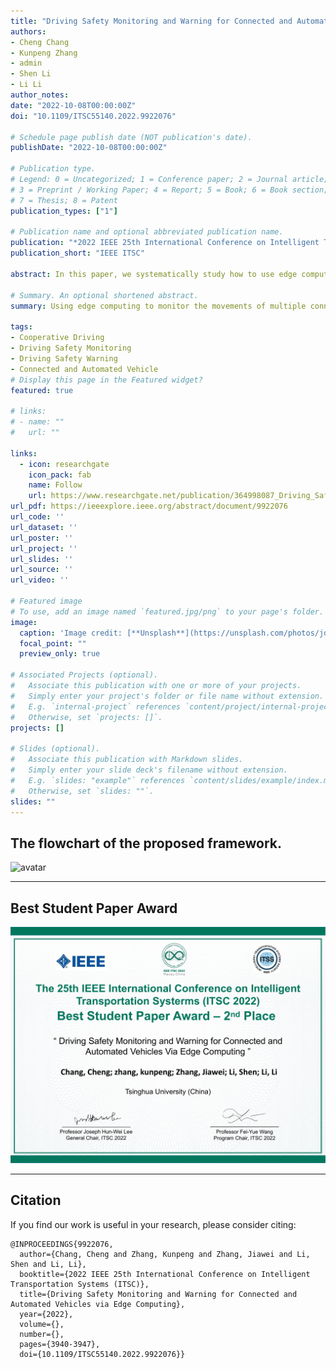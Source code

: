 ```yaml
---
title: "Driving Safety Monitoring and Warning for Connected and Automated Vehicles via Edge Computing"
authors:
- Cheng Chang
- Kunpeng Zhang
- admin
- Shen Li
- Li Li
author_notes:
date: "2022-10-08T00:00:00Z"
doi: "10.1109/ITSC55140.2022.9922076"

# Schedule page publish date (NOT publication's date).
publishDate: "2022-10-08T00:00:00Z"

# Publication type.
# Legend: 0 = Uncategorized; 1 = Conference paper; 2 = Journal article;
# 3 = Preprint / Working Paper; 4 = Report; 5 = Book; 6 = Book section;
# 7 = Thesis; 8 = Patent
publication_types: ["1"]

# Publication name and optional abbreviated publication name.
publication: "*2022 IEEE 25th International Conference on Intelligent Transportation Systems (ITSC)*"
publication_short: "IEEE ITSC"

abstract: In this paper, we systematically study how to use edge computing to monitor the movements of multiple connected and automated vehicles (CAV) and warn of potential accidents (e.g., lane departures, collisions). Compared to conventional approaches that only use the sensing data of individual vehicles, cooperative vehicle infrastructure systems directly collect the movement data of vehicles via vehicle-to-everything (V2X) communications and thus easily calculate the risk of every vehicle synthetically. We propose a fast algorithm and the corresponding data structure model to calculate collision risks based on the timely received data. We also discuss the data accuracy and transmission delay requirements to guarantee the driving safety of CAVs. Testing results show the effectiveness of the proposed approach.

# Summary. An optional shortened abstract.
summary: Using edge computing to monitor the movements of multiple connected and automated vehicles (CAV) and warn of potential accidents (e.g., lane departures, collisions).

tags:
- Cooperative Driving
- Driving Safety Monitoring
- Driving Safety Warning
- Connected and Automated Vehicle
# Display this page in the Featured widget?
featured: true

# links:
# - name: ""
#   url: ""

links:
  - icon: researchgate
    icon_pack: fab
    name: Follow
    url: https://www.researchgate.net/publication/364998087_Driving_Safety_Monitoring_and_Warning_for_Connected_and_Automated_Vehicles_via_Edge_Computing
url_pdf: https://ieeexplore.ieee.org/abstract/document/9922076
url_code: ''
url_dataset: ''
url_poster: ''
url_project: ''
url_slides: ''
url_source: ''
url_video: ''

# Featured image
# To use, add an image named `featured.jpg/png` to your page's folder. 
image:
  caption: 'Image credit: [**Unsplash**](https://unsplash.com/photos/jdD8gXaTZsc)'
  focal_point: ""
  preview_only: true

# Associated Projects (optional).
#   Associate this publication with one or more of your projects.
#   Simply enter your project's folder or file name without extension.
#   E.g. `internal-project` references `content/project/internal-project/index.md`.
#   Otherwise, set `projects: []`.
projects: []

# Slides (optional).
#   Associate this publication with Markdown slides.
#   Simply enter your slide deck's filename without extension.
#   E.g. `slides: "example"` references `content/slides/example/index.md`.
#   Otherwise, set `slides: ""`.
slides: ""
---
```


## The flowchart of the proposed framework.
![avatar](./Fig_1.jpg)

---

## Best Student Paper Award
![avatar](./Fig_0.jpg)

---



## Citation
If you find our work is useful in your research, please consider citing:
```
@INPROCEEDINGS{9922076,
  author={Chang, Cheng and Zhang, Kunpeng and Zhang, Jiawei and Li, Shen and Li, Li},
  booktitle={2022 IEEE 25th International Conference on Intelligent Transportation Systems (ITSC)}, 
  title={Driving Safety Monitoring and Warning for Connected and Automated Vehicles via Edge Computing}, 
  year={2022},
  volume={},
  number={},
  pages={3940-3947},
  doi={10.1109/ITSC55140.2022.9922076}}

```

